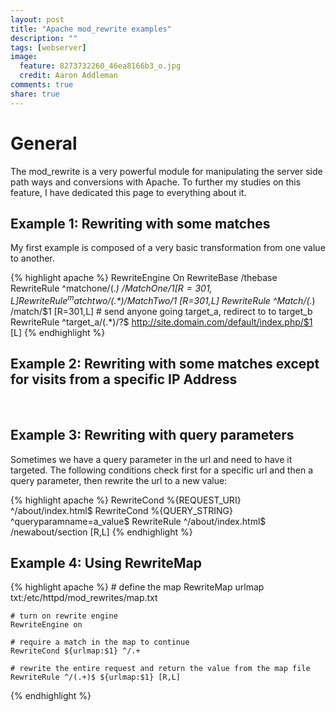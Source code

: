 ```yaml
---
layout: post
title: "Apache mod_rewrite examples"
description: ""
tags: [webserver]
image:
  feature: 8273732260_46ea8166b3_o.jpg
  credit: Aaron Addleman
comments: true
share: true
---
```



# General

The mod_rewrite is a very powerful module for manipulating the server side path ways and conversions with Apache. To further my studies on this feature, I have dedicated this page to everything about it.

## Example 1: Rewriting with some matches
My first example is composed of a very basic transformation from one value to another.

{% highlight apache %}
    RewriteEngine On
    RewriteBase /thebase
    RewriteRule ^matchone/(.*) /MatchOne/$1 [R=301,L]
    RewriteRule ^matchtwo/(.*) /MatchTwo/$1 [R=301,L]
    RewriteRule ^Match/(.*) /match/$1 [R=301,L]
    # send anyone going target_a, redirect to to target_b
    RewriteRule ^target_a/(.*)/?$ http://site.domain.com/default/index.php/$1 [L]
{% endhighlight %}

## Example 2: Rewriting with some matches except for visits from a specific IP Address
 

## Example 3: Rewriting with query parameters

Sometimes we have a query parameter in the url and need to have it targeted. The following conditions check first for a specific url and then a query parameter, then rewrite the url to a new value:

{% highlight apache %}
    RewriteCond %{REQUEST_URI} ^/about/index.html$
    RewriteCond %{QUERY_STRING} ^queryparamname=a_value$
    RewriteRule ^/about/index.html$ /newabout/section [R,L]
{% endhighlight %}

## Example 4: Using RewriteMap

{% highlight apache %}
    # define the map
    RewriteMap urlmap txt:/etc/httpd/mod_rewrites/map.txt

    # turn on rewrite engine
    RewriteEngine on

    # require a match in the map to continue
    RewriteCond ${urlmap:$1} ^/.+

    # rewrite the entire request and return the value from the map file
    RewriteRule ^/(.+)$ ${urlmap:$1} [R,L]
{% endhighlight %}

